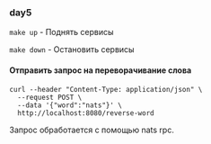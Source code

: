### day5 

`make up` - Поднять сервисы

`make down` - Остановить сервисы

#### Отправить запрос на переворачивание слова
```shell
curl --header "Content-Type: application/json" \
  --request POST \
  --data '{"word":"nats"}' \
  http://localhost:8080/reverse-word
```

Запрос обработается с помощью nats rpc.
